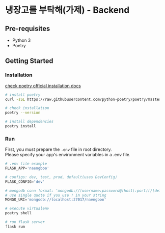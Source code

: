 # 냉장고를 부탁해(가제) - Backend

## Pre-requisites

- Python 3
- Poetry
<!-- - Mongodb -->

## Getting Started

### Installation

[check poetry official installation docs](https://python-poetry.org/docs/#installation)

```bash
# install poetry
curl -sSL https://raw.githubusercontent.com/python-poetry/poetry/master/get-poetry.py | python -

# check installation
poetry --version

# install dependencies
poetry install
```

### Run

First, you must prepare the `.env` file in root directory.  
Please specify your app's environment variables in a .env file.

```python
# .env file example
FLASK_APP='naengboo'

# configs: dev, test, prod, default(uses DevConfig)
FLASK_CONFIG='dev'

# mongodb conn format: 'mongodb://[username:password@]host[:port][/[defaultauthdb][?options]]'
# use single quote if you use ! in your string
MONGO_URI='mongodb://localhost:27017/naengboo'
```

```python
# execute virtualenv
poetry shell

# run flask server
flask run
```

